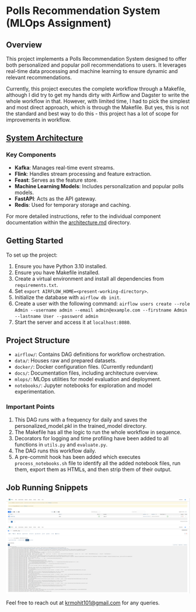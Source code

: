 # Polls Recommendation System (MLOps Assignment)

## Overview

This project implements a Polls Recommendation System designed to offer both personalized and popular poll recommendations to users. It leverages real-time data processing and machine learning to ensure dynamic and relevant recommendations.

Currently, this project executes the complete workflow through a Makefile, although I did try to get my hands dirty with Airflow and Dagster to write the whole workflow in that. However, with limited time, I had to pick the simplest and most direct approach, which is through the Makefile. But yes, this is not the standard and best way to do this - this project has a lot of scope for improvements in workflow.

## [System Architecture](docs/architecture.md)

### Key Components

- **Kafka**: Manages real-time event streams.
- **Flink**: Handles stream processing and feature extraction.
- **Feast**: Serves as the feature store.
- **Machine Learning Models**: Includes personalization and popular polls models.
- **FastAPI**: Acts as the API gateway.
- **Redis**: Used for temporary storage and caching.

For more detailed instructions, refer to the individual component documentation within the [architecture.md](docs/architecture.md) directory.

## Getting Started

To set up the project:

1. Ensure you have Python 3.10 installed.
2. Ensure you have Makefile installed.
3. Create a virtual environment and install all dependencies from `requirements.txt`.
4. Set `export AIRFLOW_HOME=<present-working-directory>`.
5. Initialize the database with `airflow db init`.
6. Create a user with the following command:
`airflow users create
--role Admin
--username admin
--email admin@example.com
--firstname Admin
--lastname User
--password admin`
7. Start the server and access it at `localhost:8080`.

## Project Structure

- `airflow/`: Contains DAG definitions for workflow orchestration.
- `data/`: Houses raw and prepared datasets.
- `docker/`: Docker configuration files. (Currently redundant)
- `docs/`: Documentation files, including architecture overview.
- `mlops/`: MLOps utilities for model evaluation and deployment.
- `notebooks/`: Jupyter notebooks for exploration and model experimentation.

### Important Points

1. This DAG runs with a frequency for daily and saves the personalized_model.pkl in the trained_model directory.
2. The Makefile has all the logic to run the whole workflow in sequence.
3. Decorators for logging and time profiling have been added to all functions in `utils.py` and `evaluate.py`.
4. The DAG runs this workflow daily.
5. A pre-commit hook has been added which executes `process_notebooks.sh` file to identify all the added notebook files, run them, export them as HTMLs, and then strip them of their output.

## Job Running Snippets

![Diagram](images/home.png)
![Diagram](images/logs.png)

Feel free to reach out at krmohit101@gmail.com for any queries.